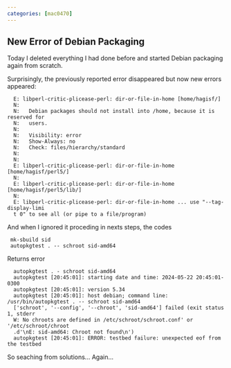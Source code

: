 ```yaml
---
categories: [mac0470]
---
```


## New Error of Debian Packaging

Today I deleted everything I had done before and started Debian packaging again from scratch.

Surprisingly, the previously reported error disappeared but now new errors appeared:
```
  E: libperl-critic-plicease-perl: dir-or-file-in-home [home/hagisf/]
  N:
  N:   Debian packages should not install into /home, because it is reserved for
  N:   users.
  N:
  N:   Visibility: error
  N:   Show-Always: no
  N:   Check: files/hierarchy/standard
  N:
  N:
  E: libperl-critic-plicease-perl: dir-or-file-in-home [home/hagisf/perl5/]
  N:
  E: libperl-critic-plicease-perl: dir-or-file-in-home [home/hagisf/perl5/lib/]
  N:
  E: libperl-critic-plicease-perl: dir-or-file-in-home ... use "--tag-display-limi
  t 0" to see all (or pipe to a file/program)
```
 And when I ignored it proceding in nexts steps, the codes
 ```
  mk-sbuild sid
  autopkgtest . -- schroot sid-amd64
```
Returns error
```
  autopkgtest . - schroot sid-amd64
  autopkgtest [20:45:01]: starting date and time: 2024-05-22 20:45:01-0300
  autopkgtest [20:45:01]: version 5.34
  autopkgtest [20:45:01]: host debian; command line: /usr/bin/autopkgtest . -- schroot sid-amd64
  ['schroot', '--config', '--chroot', 'sid-amd64'] failed (exit status 1, stderr
  W: No chroots are defined in /etc/schroot/schroot.conf' or '/etc/schroot/chroot
  .d'\nE: sid-amd64: Chroot not found\n')
  autopkgtest [20:45:01]: ERROR: testbed failure: unexpected eof from the testbed
```
So seaching from solutions... Again...
